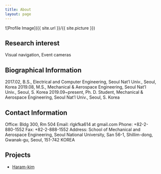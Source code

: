 ```yaml
---
title: About
layout: page
---
```

![Profile Image]({{ site.url }}/{{ site.picture }})

<p> 
<h2>Research interest</h2>
Visual navigation,
Event cameras
	
<h2>Biographical Information</h2>
<p> 
2017.02, B.S., Electrical and Computer Engineering, Seoul Nat’l Univ., Seoul, Korea
2019.08, M.S., Mechanical & Aerospace Engineering, Seoul Nat’l Univ., Seoul, S. Korea
2019.09~present, Ph. D. Student, Mechanical & Aerospace Engineering, Seoul Nat’l Univ., Seoul, S. Korea
</p> 
<h2>Contact Information</h2>
<p> 
Office: Bldg 300, Rm 504 
Email: rlgkfka614 at gmail.com
Phone: +82-2-880-1552
Fax: +82-2-888-1552
Address: School of Mechanical and Aerospace Engineering, Seoul National University,
San 56-1, Shillim-dong, Gwanak-gu, Seoul, 151-742 KOREA
</p> 

<h2>Projects</h2>

<ul>
	<li><a href="https://github.com/">Haram-kim</a></li>
</ul>
